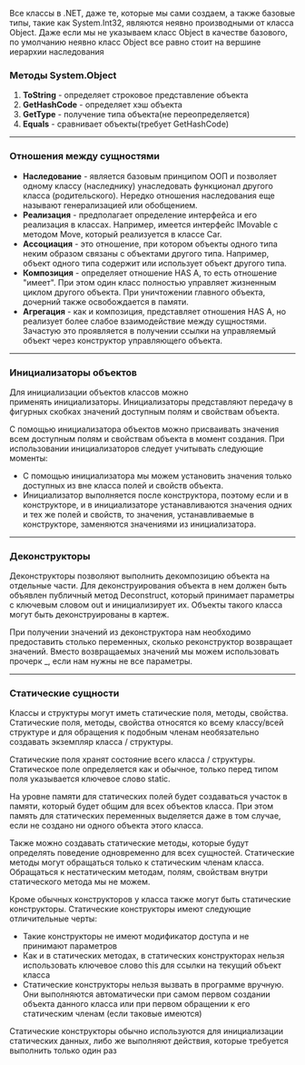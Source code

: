 Все классы в .NET, даже те, которые мы сами создаем, а также базовые типы, такие как System.Int32, являются неявно производными от класса Object. Даже если мы не указываем класс Object в качестве базового, по умолчанию неявно класс Object все равно стоит на вершине иерархии наследования

### Методы System.Object

1. **ToString** - определяет строковое представление объекта
2. **GetHashCode** - определяет хэш объекта
3. **GetType** - получение типа объекта(не переопределяется)
4. **Equals** - сравнивает объекты(требует GetHashCode)

---
### Отношения между сущностями

- **Наследование** - является базовым принципом ООП и позволяет одному классу (наследнику) унаследовать функционал другого класса (родительского). Нередко отношения наследования еще называют генерализацией или обобщением.
- **Реализация** - предполагает определение интерфейса и его реализация в классах. Например, имеется интерфейс IMovable с методом Move, который реализуется в классе Car.
- **Ассоциация** - это отношение, при котором объекты одного типа неким образом связаны с объектами другого типа. Например, объект одного типа содержит или использует объект другого типа.
- **Композиция** - определяет отношение HAS A, то есть отношение "имеет". При этом один класс полностью управляет жизненным циклом другого объекта. При уничтожении главного объекта, дочерний также освобождается в памяти.
- **Агрегация** - как и композиция, представляет отношения HAS A, но реализует более слабое взаимодействие между сущностями. Зачастую это проявляется в получении ссылки на управляемый объект через конструктор управляющего объекта.

---

### Инициализаторы объектов

Для инициализации объектов классов можно применять инициализаторы. Инициализаторы представляют передачу в фигурных скобках значений доступным полям и свойствам объекта.

С помощью инициализатора объектов можно присваивать значения всем доступным полям и свойствам объекта в момент создания. При использовании инициализаторов следует учитывать следующие моменты:

- С помощью инициализатора мы можем установить значения только доступных из вне класса полей и свойств объекта. 
- Инициализатор выполняется после конструктора, поэтому если и в конструкторе, и в инициализаторе устанавливаются значения одних и тех же полей и свойств, то значения, устанавливаемые в конструкторе, заменяются значениями из инициализатора.

---
### Деконструкторы

Деконструкторы позволяют выполнить декомпозицию объекта на отдельные части. Для деконструирования объекта в нем должен быть объявлен публичный метод Deconstruct, который принимает параметры c ключевым словом out и инициализирует их. Объекты такого класса могут быть деконструированы в картеж.

При получении значений из деконструктора нам необходимо предоставить столько переменных, сколько реконструктор возвращает значений.  Вместо возвращаемых значений мы можем использовать прочерк \_, если нам нужны не все параметры.

---

### Статические сущности

Классы и структуры могут иметь статические поля, методы, свойства. Статические поля, методы, свойства относятся ко всему классу/всей структуре и для обращения к подобным членам необязательно создавать экземпляр класса / структуры.

Статические поля хранят состояние всего класса / структуры. Статическое поле определяется как и обычное, только перед типом поля указывается ключевое слово static.

На уровне памяти для статических полей будет создаваться участок в памяти, который будет общим для всех объектов класса. При этом память для статических переменных выделяется даже в том случае, если не создано ни одного объекта этого класса.

Также можно создавать статические методы, которые будут определять поведение одновременно для всех сущностей. Статические методы могут обращаться только к статическим членам класса. Обращаться к нестатическим методам, полям, свойствам внутри статического метода мы не можем.

Кроме обычных конструкторов у класса также могут быть статические конструкторы. Статические конструкторы имеют следующие отличительные черты:

- Такие конструкторы не имеют модификатор доступа и не принимают параметров
- Как и в статических методах, в статических конструкторах нельзя использовать ключевое слово this для ссылки на текущий объект класса
- Статические конструкторы нельзя вызвать в программе вручную. Они выполняются автоматически при самом первом создании объекта данного класса или при первом обращении к его статическим членам (если таковые имеются)

Статические конструкторы обычно используются для инициализации статических данных, либо же выполняют действия, которые требуется выполнить только один раз
